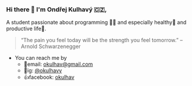 ### Hi there 👋 I'm Ondřej Kulhavý :czech_republic:,

A student passionate about programming 👩‍💻 and especially healthy💪 and productive life🚀.

>“The pain you feel today will be the strength you feel tomorrow.” – Arnold Schwarzenegger

- You can reach me by
     - 📧email: okulhav@gmail.com
     - 📸ig: [@okulhavy](https://www.instagram.com/okulhavy)
     - 👍facebook: [okulhav](https://www.facebook.com/Okulhav/)
     
<!--
**OndrejKulhavy/OndrejKulhavy** is a ✨ _special_ ✨ repository because its `README.md` (this file) appears on your GitHub profile.

Here are some ideas to get you started:

- 🔭 I’m currently working on ...
- 🌱 I’m currently learning ...
- 👯 I’m looking to collaborate on ...
- 🤔 I’m looking for help with ...
- 💬 Ask me about ...
- 📫 How to reach me: ...
- 😄 Pronouns: ...
- ⚡ Fun fact: ...
-->
